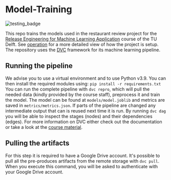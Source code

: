 # Model-Training
![testing_badge](https://github.com/remla23-team13/model-training/actions/workflows/CI.yml/badge.svg)

This repo trains the models used in the restaurant review project for the [Release Engineering for Machine Learning Application](https://se.ewi.tudelft.nl/remla/) course of the TU Delft.
See [operation](https://github.com/remla23-team13/operation) for a more detailed view of how the project is setup.
The repository uses the [DVC](https://dvc.org/) framework for its machine learning pipeline.

## Running the pipeline
We advise you to use a virtual environment and to use Python v3.9.
You can then install the required modules using:
`pip install -r requirements.txt`
You can run the complete pipeline with `dvc repro`, which will pull the needed data (kindly provided by the course staff), preprocess it and train the model. 
The model can be found at `models/model.joblib` and metrics are saved in `metrics/metrics.json`.
If parts of the pipeline are changed any intermediate output that can is reused next time it is run. 
By running `dvc dag` you will be able to inspect the stages (nodes) and their dependencies (edges).
For more information on DVC either check out the documentation or take a look at the [course material](https://se.ewi.tudelft.nl/remla/material/ML_config_management/). 

## Pulling the artifacts
For this step it is required to have a Google Drive account. 
It's possible to pull all the pre-produces artifacts from the remote storage with `dvc pull`. 
When you execute this command, you will be asked to authenticate with your Google Drive account.